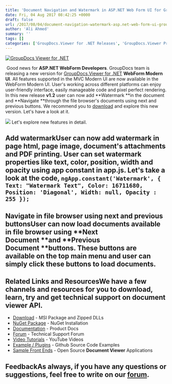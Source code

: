 ```yaml
---
title: 'Document Navigation and Watermark in ASP.NET Web Form UI for GroupDocs.Viewer for .NET'
date: Fri, 04 Aug 2017 08:42:25 +0000
draft: false
url: /2017/08/04/document-navigation-watermark-asp.net-web-form-ui-groupdocs.viewer-.net/
author: 'Ali Ahmed'
summary: ''
tags: []
categories: ['GroupDocs.Viewer for .NET Releases', 'GroupDocs.Viewer Product Family']
---
```


[![GroupDocs Viewer for .NET](https://blog.groupdocs.com/wp-content/uploads/sites/4/2016/11/groupdocs-viewer-net.png)](http://groupdocs.com/dot-net/document-viewer-library)

 Good news for **ASP.NET WebForm Developers**. GroupDocs team is releasing a new version for [GroupDocs.Viewer for .NET](https://downloads.groupdocs.com/viewer/net/new-releases/groupdocs.viewer-for-.net-17.7.0/) **WebForm Modern UI**. All features supported in the MVC Modern UI are now available in the WebForm Modern UI. User's working across different platforms can enjoy user-friendly interface, easily manageable code and pixel perfect rendering. In this new release **v1.2** user can now add **Watermark **in the document and **Navigate **through the file browser's documents using next and previous buttons. We recommend you to [download](https://github.com/groupdocs-viewer/GroupDocs.Viewer-for-.NET/releases/tag/WebForm.Modern.UI.v1.2) and explore this new version. Let's have a look at it.

![](http://blog.groupdocs.com/wp-content/uploads/sites/4/2017/08/Screenshot_51.png) Let's explore new features in detail.

## Add watermarkUser can now add watermark in page **html**, page **image**, document's **attachments** and **PDF printing**. User can set watermark properties like text, color, position, width and opacity using app constant in app.js. Let's take a look at the code, `ngApp.constant('Watermark', { Text: "Watermark Text", Color: 16711680, Position: 'Diagonal', Width: null, Opacity : 255 });`

## Navigate in file browser using next and previous buttonsUser can now load documents available in file browser using **Next Document **and **Previous Document **buttons. These buttons are available on the top main menu and user can simply click these buttons to load documents.

## Related Links and ResourcesWe have a few channels and resources for you to download, learn, try and get technical support on **document viewer API**.

*   [Download](http://downloads.groupdocs.com/viewer/net "Download API") - MSI Package and Zipped DLLs
*   [NuGet Package](https://www.nuget.org/packages/groupdocs-viewer-dotnet/ "Install from NuGet Package") - NuGet Installation
*   [Documentation](https://docs.groupdocs.com/display/viewernet/Home) - Product Docs
*   [Forum](http://groupdocs.com/Community/forums/groupdocs.viewer-product-family/4/showforum.aspx "Technical Support Forum") - Technical Support Forum
*   [Video Tutorials](https://www.youtube.com/channel/UCgO8dwgI5KAsQCVegviVXYA/playlists "GroupDocs.Viewer video tutorials") - YouTube Videos
*   [Example / Plugins](https://github.com/groupdocsviewer/GroupDocs_Viewer_NET "download example project and front ends") - Github Source Code Examples
*   [Sample Front Ends](https://github.com/groupdocs-viewer/ "Open Source Document Viewer Applications") - Open Source **Document Viewer** Applications

## FeedbackAs always, if you have any questions or suggestions, feel free to write on our [forum](http://groupdocs.com/Community/forums/groupdocs.viewer-product-family/4/showforum.aspx "Technical Support Forum").




